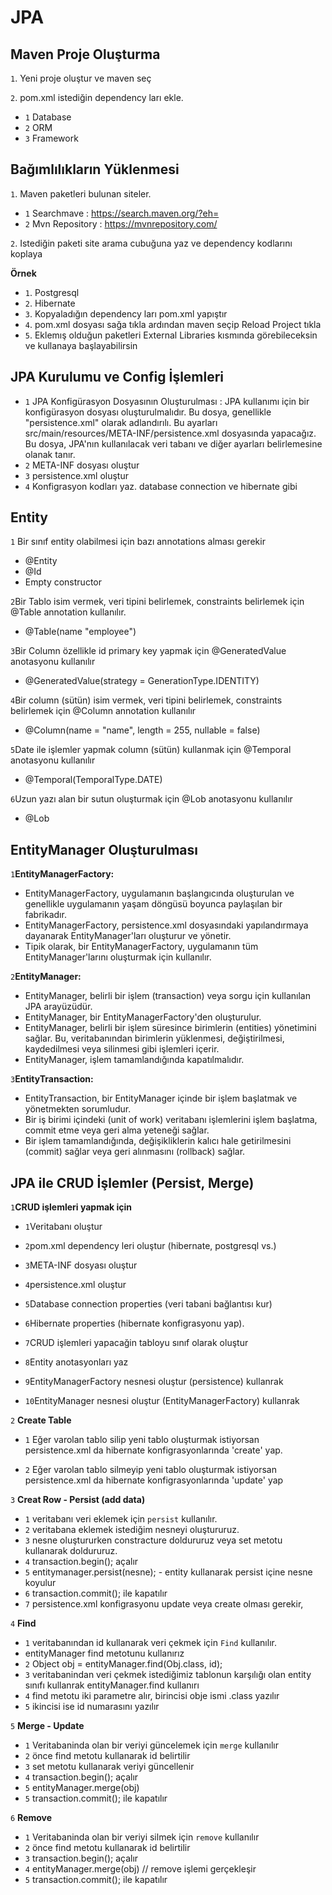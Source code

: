 # JPA

## Maven Proje Oluşturma

`1`. Yeni proje oluştur ve maven seç

`2`. pom.xml istediğin dependency ları ekle.
 - `1` Database 
 - `2` ORM 
 - `3` Framework

## Bağımlılıkların Yüklenmesi

`1`. Maven paketleri bulunan siteler.

 - `1` Searchmave :  https://search.maven.org/?eh=
 - `2` Mvn Repository : https://mvnrepository.com/

`2`. Istediğin paketi site arama cubuğuna yaz ve dependency kodlarını koplaya
   
**Örnek**
- `1`. Postgresql
- `2`. Hibernate
- `3`. Kopyaladığın dependency ları pom.xml yapıştır
- `4`. pom.xml dosyası sağa tıkla ardından maven seçip Reload Project tıkla
- `5`. Eklemış olduğun paketleri External Libraries kısmında görebileceksin ve kullanaya başlayabilirsin

## JPA Kurulumu ve Config İşlemleri

- `1` JPA Konfigürasyon Dosyasının Oluşturulması : JPA kullanımı için bir konfigürasyon dosyası oluşturulmalıdır. Bu dosya, genellikle "persistence.xml" olarak adlandırılı. Bu ayarları src/main/resources/META-INF/persistence.xml dosyasında yapacağız. Bu dosya, JPA'nın kullanılacak veri tabanı ve diğer ayarları belirlemesine olanak tanır.
- `2` META-INF dosyası oluştur
- `3` persistence.xml oluştur
- `4` Konfigrasyon kodları yaz. database connection ve hibernate gibi

## Entity
`1` Bir sınıf entity olabilmesi için bazı annotations alması gerekir
- @Entity 
- @Id
- Empty constructor

`2`Bir Tablo isim  vermek, veri tipini belirlemek, constraints belirlemek için @Table annotation kullanılır.
- @Table(name "employee")

`3`Bir Column özellikle id primary key yapmak için @GeneratedValue anotasyonu kullanılır
- @GeneratedValue(strategy = GenerationType.IDENTITY)

`4`Bir column (sütün) isim vermek, veri tipini belirlemek, constraints belirlemek için @Column annotation kullanılır
- @Column(name = "name", length = 255, nullable = false)

`5`Date ile işlemler yapmak column (sütün) kullanmak için  @Temporal anotasyonu kullanılır
- @Temporal(TemporalType.DATE)

`6`Uzun yazı alan bir sutun oluşturmak için @Lob anotasyonu kullanılır
- @Lob
## EntityManager Oluşturulması
`1`**EntityManagerFactory:**
 - EntityManagerFactory, uygulamanın başlangıcında oluşturulan ve genellikle uygulamanın yaşam döngüsü boyunca paylaşılan bir fabrikadır.
 - EntityManagerFactory, persistence.xml dosyasındaki yapılandırmaya dayanarak EntityManager'ları oluşturur ve yönetir.
 - Tipik olarak, bir EntityManagerFactory, uygulamanın tüm EntityManager'larını oluşturmak için kullanılır.

`2`**EntityManager:**
 - EntityManager, belirli bir işlem (transaction) veya sorgu için kullanılan JPA arayüzüdür.
 - EntityManager, bir EntityManagerFactory'den oluşturulur.
 - EntityManager, belirli bir işlem süresince birimlerin (entities) yönetimini sağlar. Bu, veritabanından birimlerin yüklenmesi, değiştirilmesi, kaydedilmesi veya silinmesi gibi işlemleri içerir.
 - EntityManager, işlem tamamlandığında kapatılmalıdır.

`3`**EntityTransaction:**
 - EntityTransaction, bir EntityManager içinde bir işlem başlatmak ve yönetmekten sorumludur. 
 - Bir iş birimi içindeki (unit of work) veritabanı işlemlerini işlem başlatma, commit etme veya geri alma yeteneği sağlar. 
 - Bir işlem tamamlandığında, değişikliklerin kalıcı hale getirilmesini (commit) sağlar veya geri alınmasını (rollback) sağlar.

## JPA ile CRUD İşlemler (Persist, Merge)
`1`**CRUD işlemleri yapmak için**

- `1`Veritabanı oluştur

- `2`pom.xml dependency leri oluştur (hibernate, postgresql vs.)

- `3`META-INF dosyası oluştur

- `4`persistence.xml oluştur

- `5`Database connection properties (veri tabani bağlantısı kur)

- `6`Hibernate properties (hibernate konfigrasyonu yap).

- `7`CRUD işlemleri yapacağin tabloyu sınıf olarak oluştur

- `8`Entity anotasyonları yaz

- `9`EntityManagerFactory nesnesi oluştur (persistence) kullanrak

- `10`EntityManager nesnesi oluştur (EntityManagerFactory) kullanrak

`2` **Create Table**

- `1` Eğer varolan tablo silip yeni tablo oluşturmak istiyorsan persistence.xml da hibernate konfigrasyonlarında 'create' yap.

- `2` Eğer varolan tablo silmeyip yeni tablo oluşturmak istiyorsan persistence.xml da hibernate konfigrasyonlarında 'update' yap

`3` **Creat Row - Persist (add data)**
- `1` veritabanı veri eklemek için `persist` kullanılır.
- `2` veritabana eklemek istediğim nesneyi oluştururuz.
- `3` nesne oluştururken constracture doldururuz veya set metotu kullanarak doldururuz.
- `4` transaction.begin(); açalır
- `5` entitymanager.persist(nesne); - entity kullanarak persist içine nesne koyulur
- `6` transaction.commit(); ile kapatılır
- `7` persistence.xml konfigrasyonu update veya create olması gerekir, 

`4` **Find**
- `1` veritabanından id kullanarak veri çekmek için `Find` kullanılır.
- entityManager find metotunu kullanırız
- `2` Object obj = entityManager.find(Obj.class, id);
- `3` veritabanindan veri çekmek istediğimiz tablonun karşılığı olan entity sınıfı kullanrak entityManager.find kullanırı
- `4` find metotu iki parametre alır, birincisi obje ismi .class yazılır
- `5` ikincisi ise id numarasını yazılır

`5` **Merge - Update**
- `1` Veritabaninda olan bir veriyi güncelemek için `merge` kullanılır
- `2` önce find metotu kullanarak id belirtilir
- `3` set metotu kullanarak veriyi güncellenir
- `4` transaction.begin(); açalır
- `5` entityManager.merge(obj)
- `5` transaction.commit(); ile kapatılır

`6` **Remove**
- `1` Veritabaninda olan bir veriyi silmek için `remove` kullanılır
- `2` önce find metotu kullanarak id belirtilir
- `3` transaction.begin(); açalır
- `4` entityManager.merge(obj) // remove işlemi gerçekleşir
- `5` transaction.commit(); ile kapatılır